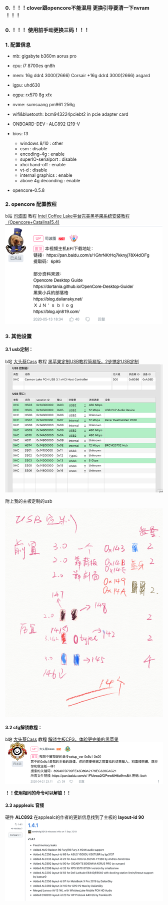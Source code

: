 ### 0. ！！！clover跟opencore不能混用 更换引导要清一下nvram ！！！

### 0. ！！！ 使用前手动更换三码！！！

### 1. 配置信息
* mb: gigabyte b360m aorus pro
* cpu: i7 8700es qn8h
* mem: 16g ddr4 3000(2666) Corsair +16g ddr4 3000(2666) asgard
* igpu: uhd630
* egpu: rx570 8g xfx
* nvme: sumsuang pm961 256g
* wifi&bluetooth: bcm943224pciebt2 in pcie adapter card
* ONBOARD-DEV : ALC892 I219-V


* bios: f3
    - windows 8/10 : other
    - csm : disable
    - encoding-4g : enable
    - superIO-serialport : disable
    - xhci hand-off : enable
    - vt-d : disable
    - internal graphics : enable
    - above 4g deconding : enable
    
* opencore-0.5.8

### 2. opencore 配置教程
b站 [司波图](https://space.bilibili.com/28457) 教程 [Intel Coffee Lake平台完美黑苹果系统安装教程（Opencore+Catalina15.4)](https://www.bilibili.com/video/BV1hA411t7dr)
![abb99fefcf8651a4714b39e35779bbbf](pic/C732D9F9-91CF-481C-86C6-171748EB34DE.png)


### 3. 其他设置

#### 3.1 usb定制：
b站 [大头蔡Cass](https://space.bilibili.com/16323318) 教程 [黑苹果定制USB教程简易版，2步搞定USB定制](https://www.bilibili.com/video/BV1rt4y1y7Pb)
![f49b16f2d6fffa6cc93564cab21c0e74](pic/F49B16F2D6FFFA6CC93564CAB21C0E74.jpg)

附上我的主板定制的usb

![a3b9442f65abd47a4416fb2905fc9c51](pic/C293D1F3-4D97-48A5-A0D8-D82DB4CF0387.png)


#### 3.2 cfg解锁教程：
b站 [大头蔡Cass](https://space.bilibili.com/16323318) 教程 [解锁主板CFG，体验更完美的黑苹果](https://www.bilibili.com/video/BV1ka4y1x7Z2)
![938fb76f9afdc38c05e7f5c5e6669a45](pic/EDDD0044-58B3-4202-90A4-BA1A38114D77.png)



**！！使用相同的命令可以解锁！！**

#### 3.3 appplealc 音频
硬件 **ALC892**
在applealc的作者的更新信息找到了主板的 **layout-id 90** 
![6f7e39594151b815a7580929425c5645](pic/33C7B31A-CB69-49F9-A31E-92D7F3B1FD27.png)


